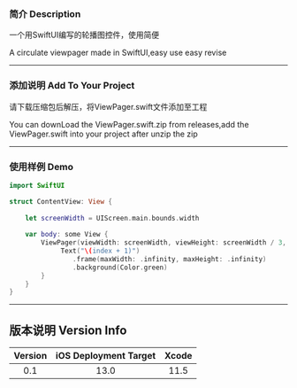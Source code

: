 ### 简介 Description
一个用SwiftUI编写的轮播图控件，使用简便

A circulate viewpager made in SwiftUI,easy use easy revise

*****

### 添加说明 Add To Your Project
请下载压缩包后解压，将ViewPager.swift文件添加至工程

You can downLoad the ViewPager.swift.zip from releases,add the ViewPager.swift into your project after unzip the zip

*****

### 使用样例 Demo
```swift
import SwiftUI

struct ContentView: View {
    
    let screenWidth = UIScreen.main.bounds.width
    
    var body: some View {
        ViewPager(viewWidth: screenWidth, viewHeight: screenWidth / 3, viewCount: 5){ index in
             Text("\(index + 1)")
                .frame(maxWidth: .infinity, maxHeight: .infinity)
                .background(Color.green)
        }
    }
}
```


*****

## 版本说明 Version Info

| Version        | iOS Deployment Target   | Xcode   |
| :----:   | :----:  | :----:  |
| 0.1      | 13.0  | 11.5  |
